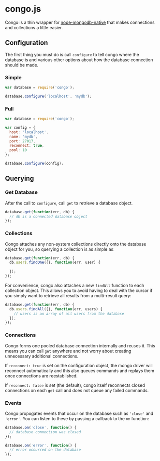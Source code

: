 # congo.js

Congo is a thin wrapper for [node-mongodb-native](https://github.com/mongodb/node-mongodb-native) that makes connections and collections a little easier.

## Configuration

The first thing you must do is call `configure` to tell congo where the database is and various other options about how the database connection should be made.

### Simple

```javascript
var database = require('congo');

database.configure('localhost', 'mydb');
```

### Full

```javascript
var database = require('congo');

var config = {
  host: 'localhost',
  name: 'mydb',
  port: 27017,
  reconnect: true,
  pool: 10
};

database.configure(config);
```

## Querying

### Get Database

After the call to `configure`, call `get` to retrieve a database object.

```javascript
database.get(function(err, db) {
  // db is a connected database object
});
```

### Collections

Congo attaches any non-system collections directly onto the database object for you, so querying a collection is as simple as:

```javascript
database.get(function(err, db) {
  db.users.findOne({}, function(err, user) {
    
  });
});
```

For convenience, congo also attaches a new `findAll` function to each collection object. This allows you to avoid having to deal with the cursor if you simply want to retrieve all results from a multi-result query:

```javascript
database.get(function(err, db) {
  db.users.findAll({}, function(err, users) {
    // users is an array of all users from the database
  });
});
```

### Connections

Congo forms one pooled database connection internally and reuses it. This means you can call `get` anywhere and not worry about creating unnecessary additional connections.

If `reconnect: true` is set on the configuration object, the mongo driver will reconnect automatically and this also queues commands and replays them once connections are reestablished. 

If `reconnect: false` is set (the default), congo itself reconnects closed connections on each `get` call and does not queue any failed commands.

### Events

Congo propogates events that occur on the database such as `'close'` and `'error'`. You can listen to these by passing a callback to the `on` function:

```javascript
database.on('close', function() {
  // database connection was closed
});

database.on('error', function() {
  // error occurred on the database
});
```
